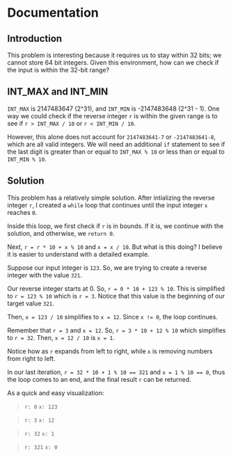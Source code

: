 # Documentation

## Introduction

This problem is interesting because it requires us to stay within 32 bits; we cannot store 64 bit integers. Given this environment, how can we check if the input is within the 32-bit range? 

## INT_MAX and INT_MIN

```INT_MAX``` is 2147483647 (2^31), and ```INT_MIN``` is -2147483648 (2^31 - 1). One way we could check if the reverse integer ```r``` is within the given range is to see if ```r > INT_MAX / 10``` or ```r < INT_MIN / 10```.

However, this alone does not account for ```2147483641-7``` or ```-2147483641-8```, which are all valid integers. We will need an additional ```if``` statement to see if the last digit is greater than or equal to ```INT_MAX % 10``` or less than or equal to ```INT_MIN % 10```. 

## Solution

This problem has a relatively simple solution. After intializing the reverse integer ```r```, I created a ```while``` loop that continues until the input integer ```x``` reaches ```0```. 

Inside this loop, we first check if ```r``` is in bounds. If it is, we continue with the solution, and otherwise, we ```return 0```. 

Next, ```r = r * 10 + x % 10``` and ```x = x / 10```. But what is this doing? I believe it is easier to understand with a detailed example.

Suppose our input integer is ```123```. So, we are trying to create a reverse integer with the value ```321```. 

Our reverse integer starts at 0. So, ```r = 0 * 10 + 123 % 10```. This is simplified to ```r = 123 % 10``` which is ```r = 3```. Notice that this value is the beginning of our target value ```321```. 

Then, ```x = 123 / 10``` simplifies to ```x = 12```. Since ```x != 0```, the loop continues.

Remember that ```r = 3``` and ```x = 12```. So, ```r = 3 * 10 + 12 % 10``` which simplifies to ```r = 32```. Then, ```x = 12 / 10``` is ```x = 1```.

Notice how as ```r``` expands from left to right, while ```x``` is removing numbers from right to left. 

In our last iteration, ```r = 32 * 10 + 1 % 10 == 321``` and ```x = 1 % 10 == 0```, thus the loop comes to an end, and the final result ```r``` can be returned. 

As a quick and easy visualization:

> ```r: 0```
> ```x: 123```

> ```r: 3```
> ```x: 12```

> ```r: 32```
> ```x: 1```
  
> ```r: 321```
> ```x: 0```
